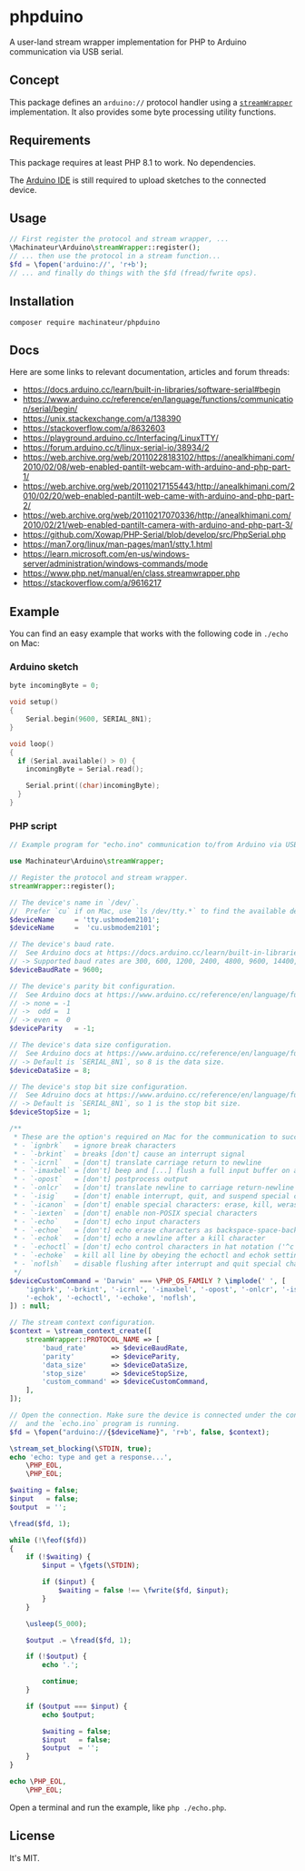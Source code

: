 # phpduino

A user-land stream wrapper implementation for PHP to Arduino communication via USB serial.

## Concept

This package defines an `arduino://` protocol handler using
 a [`streamWrapper`](https://www.php.net/manual/en/class.streamwrapper.php) implementation.
It also provides some byte processing utility functions.

## Requirements

This package requires at least PHP 8.1 to work. No dependencies.

The [Arduino IDE](https://www.arduino.cc/en/software) is still required to upload sketches to the connected device.

## Usage

```php
// First register the protocol and stream wrapper, ...
\Machinateur\Arduino\streamWrapper::register();
// ... then use the protocol in a stream function...
$fd = \fopen('arduino://', 'r+b');
// ... and finally do things with the $fd (fread/fwrite ops).
```

## Installation

```
composer require machinateur/phpduino
```

## Docs

Here are some links to relevant documentation, articles and forum threads:

- https://docs.arduino.cc/learn/built-in-libraries/software-serial#begin
- https://www.arduino.cc/reference/en/language/functions/communication/serial/begin/
- https://unix.stackexchange.com/a/138390
- https://stackoverflow.com/a/8632603
- https://playground.arduino.cc/Interfacing/LinuxTTY/
- https://forum.arduino.cc/t/linux-serial-io/38934/2
- https://web.archive.org/web/20110228183102/https://anealkhimani.com/2010/02/08/web-enabled-pantilt-webcam-with-arduino-and-php-part-1/
- https://web.archive.org/web/20110217155443/http://anealkhimani.com/2010/02/20/web-enabled-pantilt-web-came-with-arduino-and-php-part-2/
- https://web.archive.org/web/20110217070336/http://anealkhimani.com/2010/02/21/web-enabled-pantilt-camera-with-arduino-and-php-part-3/
- https://github.com/Xowap/PHP-Serial/blob/develop/src/PhpSerial.php
- https://man7.org/linux/man-pages/man1/stty.1.html
- https://learn.microsoft.com/en-us/windows-server/administration/windows-commands/mode
- https://www.php.net/manual/en/class.streamwrapper.php
- https://stackoverflow.com/a/9616217

## Example

You can find an easy example that works with the following code in `./echo` on Mac:

### Arduino sketch

```c
byte incomingByte = 0;

void setup()
{
    Serial.begin(9600, SERIAL_8N1);
}

void loop()
{
  if (Serial.available() > 0) {
    incomingByte = Serial.read();

    Serial.print((char)incomingByte);
  }
}
```

### PHP script

```php
// Example program for "echo.ino" communication to/from Arduino via USB serial.

use Machinateur\Arduino\streamWrapper;

// Register the protocol and stream wrapper.
streamWrapper::register();

// The device's name in `/dev/`.
//  Prefer `cu` if on Mac, use `ls /dev/tty.*` to find the available devices.
$deviceName     = 'tty.usbmodem2101';
$deviceName     =  'cu.usbmodem2101';

// The device's baud rate.
//  See Arduino docs at https://docs.arduino.cc/learn/built-in-libraries/software-serial#begin for conventinal rates.
// -> Supported baud rates are 300, 600, 1200, 2400, 4800, 9600, 14400, 19200, 28800, 31250, 38400, 57600, and 115200 bauds.
$deviceBaudRate = 9600;

// The device's parity bit configuration.
//  See Arduino docs at https://www.arduino.cc/reference/en/language/functions/communication/serial/begin/.
// -> none = -1
// ->  odd =  1
// -> even =  0
$deviceParity   = -1;

// The device's data size configuration.
//  See Arduino docs at https://www.arduino.cc/reference/en/language/functions/communication/serial/begin/.
// -> Default is `SERIAL_8N1`, so 8 is the data size.
$deviceDataSize = 8;

// The device's stop bit size configuration.
//  See Adruino docs at https://www.arduino.cc/reference/en/language/functions/communication/serial/begin/.
// -> Default is `SERIAL_8N1`, so 1 is the stop bit size.
$deviceStopSize = 1;

/**
 * These are the option's required on Mac for the communication to succeed.
 * - `ignbrk`   = ignore break characters
 * - `-brkint`  = breaks [don't] cause an interrupt signal
 * - `-icrnl`   = [don't] translate carriage return to newline
 * - `-imaxbel` = [don't] beep and [...] flush a full input buffer on a character
 * - `-opost`   = [don't] postprocess output
 * - `-onlcr`   = [don't] translate newline to carriage return-newline
 * - `-isig`    = [don't] enable interrupt, quit, and suspend special characters
 * - `-icanon`  = [don't] enable special characters: erase, kill, werase, rprnt
 * - `-iexten`  = [don't] enable non-POSIX special characters
 * - `-echo`    = [don't] echo input characters
 * - `-echoe`   = [don't] echo erase characters as backspace-space-backspace
 * - `-echok`   = [don't] echo a newline after a kill character
 * - `-echoctl` = [don't] echo control characters in hat notation ('^c')
 * - `-echoke`  = kill all line by obeying the echoctl and echok settings
 * - `noflsh`   = disable flushing after interrupt and quit special characters
 */
$deviceCustomCommand = 'Darwin' === \PHP_OS_FAMILY ? \implode(' ', [
    'ignbrk', '-brkint', '-icrnl', '-imaxbel', '-opost', '-onlcr', '-isig', '-icanon', '-iexten', '-echo', '-echoe',
    '-echok', '-echoctl', '-echoke', 'noflsh',
]) : null;

// The stream context configuration.
$context = \stream_context_create([
    streamWrapper::PROTOCOL_NAME => [
        'baud_rate'      => $deviceBaudRate,
        'parity'         => $deviceParity,
        'data_size'      => $deviceDataSize,
        'stop_size'      => $deviceStopSize,
        'custom_command' => $deviceCustomCommand,
    ],
]);

// Open the connection. Make sure the device is connected under the configured device name
//  and the `echo.ino` program is running.
$fd = \fopen("arduino://{$deviceName}", 'r+b', false, $context);

\stream_set_blocking(\STDIN, true);
echo 'echo: type and get a response...',
    \PHP_EOL,
    \PHP_EOL;

$waiting = false;
$input   = false;
$output  = '';

\fread($fd, 1);

while (!\feof($fd))
{
    if (!$waiting) {
        $input = \fgets(\STDIN);

        if ($input) {
            $waiting = false !== \fwrite($fd, $input);
        }
    }

    \usleep(5_000);

    $output .= \fread($fd, 1);

    if (!$output) {
        echo '.';

        continue;
    }

    if ($output === $input) {
        echo $output;

        $waiting = false;
        $input   = false;
        $output  = '';
    }
}

echo \PHP_EOL,
    \PHP_EOL;
```

Open a terminal and run the example, like `php ./echo.php`.

## License

It's MIT.
